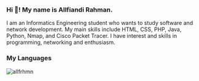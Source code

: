 <h3>Hi 👋! My name is Allfiandi Rahman.</h3>
<p>I am an Informatics Engineering student who wants to study software and network development. My main skills include HTML, CSS, PHP, Java, Python, Nmap, and Cisco Packet Tracer. I have interest and skills in programming, networking and enthusiasm.</p>

<h3>My Languages</h3>
<p><img align="left" src="https://github-readme-stats.vercel.app/api/top-langs?username=allfrhmn&show_icons=true&locale=en&layout=compact" alt="allfrhmn" /></p>
